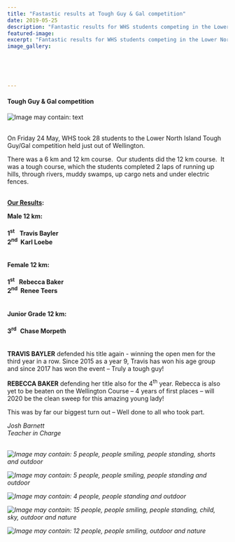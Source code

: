 ```yaml
---
title: "Fastastic results at Tough Guy & Gal competition"
date: 2019-05-25
description: "Fantastic results for WHS students competing in the Lower North Island Tough Guy & Gal competition held..."
featured-image: 
excerpt: "Fantastic results for WHS students competing in the Lower North Island Tough Guy & Gal competition held just out of Wellington."
image_gallery:
    
    
    
    
    
---
```


<h4>Tough Guy &amp; Gal&nbsp;competition</h4>
<p><img src="https://scontent-syd2-1.xx.fbcdn.net/v/t1.0-9/61731311_2227641590618340_7327953521171496960_n.jpg?_nc_cat=111&amp;_nc_ht=scontent-syd2-1.xx&amp;oh=b2798760af57e00b1c5c6bc97a07bd28&amp;oe=5D6361E2" alt="Image may contain: text" /></p>
<p><br />On Friday 24&nbsp;May, WHS took 28 students to the Lower North Island Tough Guy/Gal competition held just out of Wellington.</p>
<p>There was a 6 km and 12 km course.&nbsp; Our students did the 12 km course.&nbsp; It was a tough course, which the students completed 2 laps of running up hills, through rivers, muddy swamps, up cargo nets and under electric fences.</p>
<p><span style="text-decoration: underline;"><br /><strong>Our Results</strong></span><strong>:</strong></p>
<p><strong>Male 12 km:</strong></p>
<h4>1<sup>st&nbsp; &nbsp;&nbsp;</sup>Travis Bayler <br /><span>2</span><sup>nd</sup><span>&nbsp; Karl Loebe</span>&nbsp;</h4>
<p><strong><br />Female 12 km:</strong></p>
<h4><span><span>1</span><sup>st</sup><span>&nbsp; &nbsp;Rebecca Baker <br />2</span><sup>nd</sup><span>&nbsp; Renee Teers</span></span></h4>
<p><strong><br />Junior Grade 12 km:</strong></p>
<h4>3<sup>rd&nbsp; &nbsp;</sup>Chase Morpeth&nbsp;</h4>
<p><br /><strong>TRAVIS BAYLER</strong> defended his title again - winning the open men for the third year in a row. Since 2015 as a year 9, Travis has won his age group and since 2017 has won the event &ndash; Truly a tough guy!</p>
<p><strong>REBECCA BAKER</strong> defending her title also for the 4<sup>th</sup> year. Rebecca is also yet to be beaten on the Wellington Course &ndash; 4 years of first places &ndash; will 2020 be the clean sweep for this amazing young lady!</p>
<p>This was by far our biggest turn out &ndash; Well done to all who took part.</p>
<p><em>Josh Barnett</em><br /><em>Teacher in Charge<br /><br /></em></p>
<p><em><img src="https://scontent-syd2-1.xx.fbcdn.net/v/t1.0-9/61306131_2227632627285903_8330846462304845824_n.jpg?_nc_cat=108&amp;_nc_ht=scontent-syd2-1.xx&amp;oh=d5e185fd0c2dd9486ea83358775903dd&amp;oe=5D5AE999" alt="Image may contain: 5 people, people smiling, people standing, shorts and outdoor" /></em></p>
<p><em><img src="https://scontent-syd2-1.xx.fbcdn.net/v/t1.0-9/61674221_2227632847285881_4764126090073473024_n.jpg?_nc_cat=109&amp;_nc_ht=scontent-syd2-1.xx&amp;oh=8bacd7fd29eddeaf805f4bbbc1f5d0ab&amp;oe=5D5E6B49" alt="Image may contain: 5 people, people smiling, people standing and outdoor" /></em></p>
<p><em><img src="https://scontent-syd2-1.xx.fbcdn.net/v/t1.0-9/61603398_2227633677285798_1160012633051496448_n.jpg?_nc_cat=108&amp;_nc_ht=scontent-syd2-1.xx&amp;oh=ca86a1ec5f84eec45c9bc43c2eb9532f&amp;oe=5D9133A3" alt="Image may contain: 4 people, people standing and outdoor" /></em></p>
<p><em><img src="https://scontent-syd2-1.xx.fbcdn.net/v/t1.0-9/61489481_2227638107285355_410782131162185728_n.jpg?_nc_cat=107&amp;_nc_ht=scontent-syd2-1.xx&amp;oh=f2f09b8d9ab8bd7ae9201360fbfdef4c&amp;oe=5D65651E" alt="Image may contain: 15 people, people smiling, people standing, child, sky, outdoor and nature" /></em></p>
<p><em><img src="https://scontent-syd2-1.xx.fbcdn.net/v/t1.0-9/61435639_2227632460619253_3962015602943459328_n.jpg?_nc_cat=106&amp;_nc_ht=scontent-syd2-1.xx&amp;oh=fe421471080b6bc9c005bea9b802a346&amp;oe=5D56A78F" alt="Image may contain: 12 people, people smiling, outdoor and nature" /></em></p>

